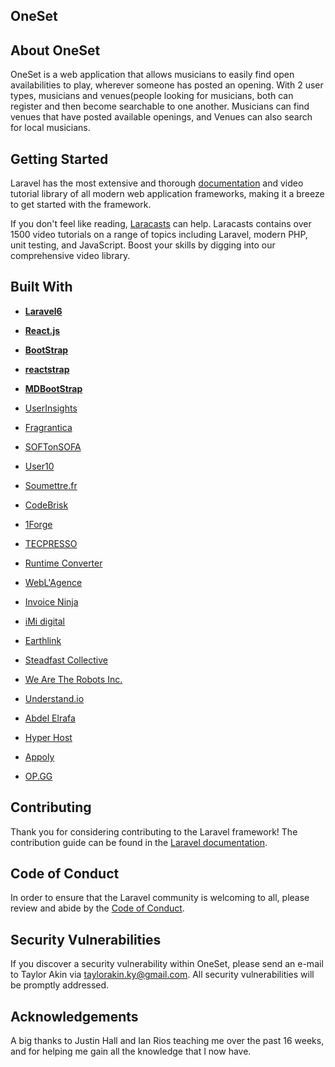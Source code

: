 
## OneSet


## About OneSet

OneSet is a web application that allows musicians to easily find open availabilities to play, wherever someone has posted an opening.
With 2 user types, musicians and venues(people looking for musicians, both can register and then become searchable to one another. Musicians can find venues that have posted available openings, and Venues can also search for local musicians.


## Getting Started

Laravel has the most extensive and thorough [documentation](https://laravel.com/docs) and video tutorial library of all modern web application frameworks, making it a breeze to get started with the framework.

If you don't feel like reading, [Laracasts](https://laracasts.com) can help. Laracasts contains over 1500 video tutorials on a range of topics including Laravel, modern PHP, unit testing, and JavaScript. Boost your skills by digging into our comprehensive video library.

## Built With


- **[Laravel6](https://laravel.com/)**
- **[React.js](https://reactjs.org/)**
- **[BootStrap](https://getbootstrap.com/docs/4.1/getting-started/introduction/)**
- **[reactstrap](https://reactstrap.github.io/)**
- **[MDBootStrap](https://mdbootstrap.com/)**

- [UserInsights](https://userinsights.com)
- [Fragrantica](https://www.fragrantica.com)
- [SOFTonSOFA](https://softonsofa.com/)
- [User10](https://user10.com)
- [Soumettre.fr](https://soumettre.fr/)
- [CodeBrisk](https://codebrisk.com)
- [1Forge](https://1forge.com)
- [TECPRESSO](https://tecpresso.co.jp/)
- [Runtime Converter](http://runtimeconverter.com/)
- [WebL'Agence](https://weblagence.com/)
- [Invoice Ninja](https://www.invoiceninja.com)
- [iMi digital](https://www.imi-digital.de/)
- [Earthlink](https://www.earthlink.ro/)
- [Steadfast Collective](https://steadfastcollective.com/)
- [We Are The Robots Inc.](https://watr.mx/)
- [Understand.io](https://www.understand.io/)
- [Abdel Elrafa](https://abdelelrafa.com)
- [Hyper Host](https://hyper.host)
- [Appoly](https://www.appoly.co.uk)
- [OP.GG](https://op.gg)

## Contributing

Thank you for considering contributing to the Laravel framework! The contribution guide can be found in the [Laravel documentation](https://laravel.com/docs/contributions).

## Code of Conduct

In order to ensure that the Laravel community is welcoming to all, please review and abide by the [Code of Conduct](https://laravel.com/docs/contributions#code-of-conduct).

## Security Vulnerabilities

If you discover a security vulnerability within OneSet, please send an e-mail to Taylor Akin via [taylorakin.ky@gmail.com](mailto:taylorakin.ky@gmail.com). All security vulnerabilities will be promptly addressed.

## Acknowledgements

A big thanks to Justin Hall and Ian Rios teaching me over the past 16 weeks, and for helping me gain all the knowledge that I now have.

